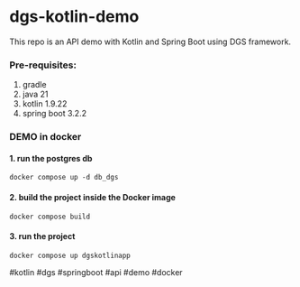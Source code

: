 # dgs-kotlin-demo

This repo is an API demo with Kotlin and Spring Boot using DGS framework.

### Pre-requisites:

1. gradle
2. java 21
3. kotlin 1.9.22
4. spring boot 3.2.2

### DEMO in docker

#### 1. run the postgres db

`docker compose up -d db_dgs`

#### 2. build the project inside the Docker image

`docker compose build`

#### 3. run the project

`docker compose up dgskotlinapp`

#kotlin #dgs #springboot #api #demo #docker
